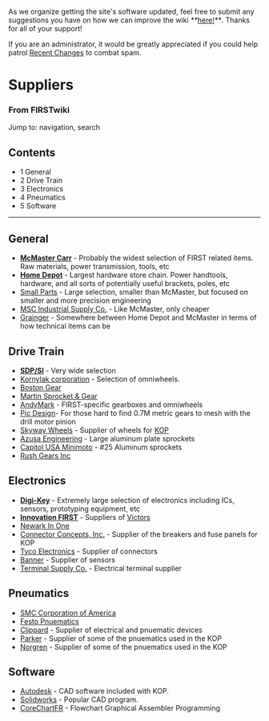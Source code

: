 As we organize getting the site's software updated, feel free to submit any
suggestions you have on how we can improve the wiki
_**_[here!](/index.php/User:Hallry/Suggestions "User:Hallry/Suggestions"
)_**_. Thanks for all of your support!

If you are an administrator, it would be greatly appreciated if you could help
patrol [Recent Changes](/index.php/Special:Recentchanges
"Special:Recentchanges" ) to combat spam.

# Suppliers

### From FIRSTwiki

Jump to: navigation, search

## Contents

  * 1 General
  * 2 Drive Train
  * 3 Electronics
  * 4 Pneumatics
  * 5 Software  
---  
  

## General

  * **[McMaster Carr](http://www.mcmaster.com "http://www.mcmaster.com" )** \- Probably the widest selection of FIRST related items. Raw materials, power transmission, tools, etc 
  * **[Home Depot](http://www.homedepot.com "http://www.homedepot.com" )** \- Largest hardware store chain. Power handtools, hardware, and all sorts of potentially useful brackets, poles, etc 
  * [Small Parts](http://www.smallparts.com "http://www.smallparts.com" ) \- Large selection, smaller than McMaster, but focused on smaller and more precision engineering 
  * [MSC Industrial Supply Co.](http://www1.mscdirect.com/cgi/nnsrhm "http://www1.mscdirect.com/cgi/nnsrhm" ) \- Like McMaster, only cheaper 
  * [Grainger](http://www.grainger.com "http://www.grainger.com" ) \- Somewhere between Home Depot and McMaster in terms of how technical items can be 


## Drive Train

  * **[SDP/SI](http://www.sdp-si.com/ "http://www.sdp-si.com/" )** \- Very wide selection 
  * [Kornylak corporation](http://www.omniwheel.com "http://www.omniwheel.com" ) \- Selection of omniwheels. 
  * [Boston Gear](http://www.bostongear.com "http://www.bostongear.com" )
  * [Martin Sprocket &amp; Gear](http://www.martinsprocket.com/ "http://www.martinsprocket.com/" )
  * [AndyMark](http://www.andymark.biz/ "http://www.andymark.biz/" ) \- FIRST-specific gearboxes and omniwheels 
  * [Pic Design](http://www.pic-design.com/ "http://www.pic-design.com/" )\- For those hard to find 0.7M metric gears to mesh with the drill motor pinion 
  * [Skyway Wheels](http://www.skywaywheels.com/ "http://www.skywaywheels.com/" ) \- Supplier of wheels for [KOP](/index.php/Kit_of_parts "Kit of parts" )
  * [Azusa Engineering](http://www.azusaeng.com/ "http://www.azusaeng.com/" ) \- Large aluminum plate sprockets 
  * [Capitol USA Minimoto](http://www.dcminimoto.com/pinionsandsprockets.htm "http://www.dcminimoto.com/pinionsandsprockets.htm" ) \- #25 Aluminum sprockets 
  * [Rush Gears Inc](http://www.rushgears.com/ "http://www.rushgears.com/" )


## Electronics

  * **[Digi-Key](http://www.digikey.com "http://www.digikey.com" )** \- Extremely large selection of electronics including ICs, sensors, prototyping equipment, etc 
  * **[Innovation FIRST](http://www.innovationfirst.com "http://www.innovationfirst.com" )** \- Suppliers of [Victors](/index.php/Victor "Victor" )
  * [Newark In One](http://www.newarkinone.com "http://www.newarkinone.com" )
  * [Connector Concepts, Inc.](http://www.connectorconcepts.com/ "http://www.connectorconcepts.com/" ) \- Supplier of the breakers and fuse panels for KOP 
  * [Tyco Electronics](http://www.tycoelectronics.com/ "http://www.tycoelectronics.com/" ) \- Supplier of connectors 
  * [Banner](http://www.bannerengineering.com/ "http://www.bannerengineering.com/" ) \- Supplier of sensors 
  * [Terminal Supply Co.](http://www.terminalsupplyco.com/ "http://www.terminalsupplyco.com/" ) \- Electrical terminal supplier 


## Pneumatics

  * [SMC Corporation of America](http://www.smcusa.com/default.asp "http://www.smcusa.com/default.asp" )
  * [Festo Pnuematics](http://www.festo.com/INetDomino/coorp_sites/en/index.htm "http://www.festo.com/INetDomino/coorp_sites/en/index.htm" )
  * [Clippard](http://www.clippard.com/ "http://www.clippard.com/" ) \- Supplier of electrical and pnuematic devices 
  * [Parker](http://www.parker.com/ "http://www.parker.com/" ) \- Supplier of some of the pnuematics used in the KOP 
  * [Norgren](http://www.norgren.com/ "http://www.norgren.com/" ) \- Supplier of some of the pnuematics used in the KOP 


## Software

  * [Autodesk](http://usa.autodesk.com/adsk/servlet/index?siteID=123112&id=331041 "http://usa.autodesk.com/adsk/servlet/index?siteID=123112&id=331041" ) \- CAD software included with KOP. 
  * [Solidworks](http://www.solidworks.com/ "http://www.solidworks.com/" ) \- Popular CAD program. 
  * [CoreChartFR](http://www.elabtronics.com/CoreChartFR.htm "http://www.elabtronics.com/CoreChartFR.htm" ) \- Flowchart Graphical Assembler Programming 

